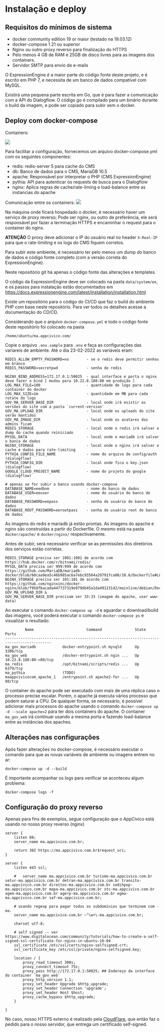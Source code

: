 # Instalação e deploy

## Requisitos do mínimos de sistema

- docker community edition 19 or maior (testado na 19.03.12)
- docker-compose 1.21 ou superior
- Nginx ou outro proxy reverso para finalização do HTTPS
- Pelo menos 4 GB de RAM e 25GB de disco livres para as imagens dos containers.
- Servidor SMTP para envio de e-mails

O ExpressionEngine é a maior parte do código fonte deste projeto, e é escrito em PHP 7, e necessita de um banco de dados compatível com MySQL.

Existirá uma pequena parte escrita em Go, que é para fazer a comunicação com a API do Dialogflow. O código go é compilado para um binário durante o build da imagem, e pode ser copiado para subir sem o docker.

## Deploy com docker-compose

Containers:

![](images/container_ma_gov.svg)

Para facilitar a configuração, fornecemos um arquivo docker-compose.yml com os seguintes componentes:

- redis: redis-server 5 para cache do CMS
- db: Banco de dados para o CMS, MariaDB 10.5
- apache: Responsável por interpretar o PHP (CMS ExpressionEngine)
- pythia: API para autenticar os requests de busca para o Dialogflow
- nginx: Aplica regras de cache/rate-liming e load-balance entre as instancias do apache

Comunicação entre os containers:
![](images/conexoes-entre-containers-v2.png?raw=true)

Na máquina onde ficará hospedado o docker, é necessário haver um serviço de proxy reverso; Pode ser nginx, ou outro de preferência, ele será responsável por fazer a terminação HTTPS e encaminhar o request para o container do nginx.

**ATENÇÂO** O proxy deve adicionar o IP do usuário real no header `X-Real-IP` para que o rate-limiting e os logs do CMS fiquem corretos.

Para subir este ambiente, é necessário ter pelo menos um dump do banco de dados e código fonte completo (com a versão correta do ExpressionEngine).

Neste repositório git há apenas o código fonte das alterações e templates.

O código da ExpressionEngine deve ser colocado na pasta `data/system/ee`, e os passos para instalação estão documentados em https://docs.expressionengine.com/latest/installation/installation.html

Existe um repositório para o código do CI/CD que faz o build do ambiente PHP com base neste repositório. Para ver todos os detalhes acesse a documentação do CD/CD.

Considerando que o arquivo `docker-compose.yml` e todo o código fonte deste repositório foi colocado na pasta

    /home/ubuntu/ma.appcivico.com/

Copie o arquivo `.env.sample` para `.env` e faça as configurações das variareis de ambiente. Até o dia 23-02-2022 as variáveis eram:

    REDIS_ALLOW_EMPTY_PASSWORD=no        - se o redis deve permitir senhas em branco
    REDIS_PASSWORD=secretpwd             - senha do redis
    
    NGINX_BIND_ADDRESS=172.17.0.1:50025  - qual interface e porta o nginx deve fazer o bind [ mudou para 10.22.8.188:80 em produção ]
    LOG_MAX_FILE=100                     - quantidade de logs para cada container do docker
    LOG_MAX_SIZE=1m                      - quantidade em MB para cada rotate do logs
    GOV_MA_SERVER_BASE_DIR               - local onde irá existir as versões do site com a pasta `current-version`
    GOV_MA_UPLOAD_DIR                    - local onde os uploads do site serão mantidos
    GOV_MA_IMAGE_DIR                     - local onde os avatares dos admins ficam
    REDIS_STORAGE                        - local onde o redis irá salvar o dump do cache quando reiniciado
    MYSQL_DATA                           - local onde o mariadb irá salvar o banco de dados
    NGINX_STORAGE                        - local onde o nginx irá salvar o cache e dados para rate-limiting
    PYTHIA_CONFIG_FILE_NAME              - nome do arquivo de config/auth (dialogflow)
    PYTHIA_CONFIG_DIR                    - local onde fica o key.json (dialogflow)
    GOOGLE_CLOUD_PROJECT_NAME            - nome do projeto do google (dialogflow)

    # apenas se for subir o banco usando docker-compose
    DATABASE_NAME=eedbnm                 - nome do banco de dados 
    DATABASE_USER=eeuser                 - nome do usuário do banco de dados
    DATABASE_PASSWORD=eepass             - senha do usuário do banco de dados
    DATABASE_ROOT_PASSWORD=eerootpass    - senha do usuário root do banco de dados
    
    

As imagens do redis e mariadb já estão prontas. As imagens do apache e nginx são construídas a partir do Dockerfile. O mesmo está na pasta `docker/apache/` e `docker/nginx/` respectivamente.

Antes de subir, será necessário verificar se as permissões dos diretórios dos serviços estão corretas.

    REDIS_STORAGE precisa ser 1001:1001 de acordo com https://hub.docker.com/r/bitnami/redis/
    MYSQL_DATA precisa ser 999:999 de acordo com https://github.com/MariaDB/mariadb-docker/blob/60caa9ea5c46b985ac6a7ebc93564a29791fca08/10.6/Dockerfile#L89
    NGINX_STORAGE precisa ser 101:101 de acordo com https://github.com/nginxinc/docker-nginx/blob/f958fbacada447737319e979db45a1da49123142/mainline/debian/Dockerfile#L14
    GOV_MA_UPLOAD_DIR &
    GOV_MA_SERVER_BASE_DIR precisam ser 33:33 (imagem do apache, user www-data)

Ao executar o comando `docker-compose up -d` e aguardar o download/build das imagens, você poderá executar o comando `docker-compose ps` e visualizar o resultado:

             Name                        Command               State            Ports
    -------------------------------------------------------------------------------------------
    ma_gov_mariadb            docker-entrypoint.sh mysqld      Up      3306/tcp
    ma_gov_web                /docker-entrypoint.sh ngin ...   Up      10.22.8.188:80->80/tcp
    ma_redis                  /opt/bitnami/scripts/redis ...   Up      6379/tcp
    ma_pythia                 (TODO)
    maappcivicocom_apache_1   /entrypoint.sh apache2-for ...   Up      80/tcp

O container do apache pode ser executado com mais de uma réplica caso o processo precise escalar. Porém, o apache já executa vários processo que podem saturar a CPU. De qualquer forma, se necessário, é possível adicionar mais processos do apache usando o comando `docker-compose up -d --scale apache=2` para ter dois containers do apache. O container `ma_gov_web` irá continuar usando a mesma porta e fazendo load-balance entre as instâncias dos apaches.

## Alterações nas configurações

Após fazer alterações no docker-compose, é necessário executar o comando para que as novas variáveis de ambiente ou imagens entrem no ar:

    docker-compose up -d --build

É importante acompanhar os logs para verificar se aconteceu algum problema:

    docker-compose logs -f

## Configuração do proxy reverso

Apenas para fins de exemplos, segue configuração que o AppCívico está usando no nosso proxy reverso (nginx)


    server {
        listen 80;
        server_name ma.appcivico.com.br;

        return 302 https://ma.appcivico.com.br$request_uri;
    }

    server {
        listen 443 ssl;

        #	server_name ma.appcivico.com.br turismo-ma.appcivico.com.br setur-ma.appcivico.com.br detran-ma.appcivico.com.br transito-ma.appcivico.com.br direitos-ma.appcivico.com.br sedihpop-ma.appcivico.com.br mapa-ma.appcivico.com.br stc-ma.appcivico.com.br agem-ma.appcivico.com.br agerp-ma.appcivico.com.br egma-ma.appcivico.com.br saf-ma.appcivico.com.br;

        # usando regexp para pegar todos os subdomínios que terminem com -ma.
        server_name ma.appcivico.com.br ~^\w+\-ma.appcivico.com.br;

        charset utf-8;

        # self signed -- ver https://www.digitalocean.com/community/tutorials/how-to-create-a-self-signed-ssl-certificate-for-nginx-in-ubuntu-16-04
        ssl_certificate /etc/ssl/certs/nginx-selfsigned.crt;
        ssl_certificate_key /etc/ssl/private/nginx-selfsigned.key;

        location / {
            proxy_read_timeout 300s;
            proxy_connect_timeout 75s;
            proxy_pass http://172.17.0.1:50025; ## Endereço da interface do container `ma_gov_web`
            proxy_http_version 1.1;
            proxy_set_header Upgrade $http_upgrade;
            proxy_set_header Connection 'upgrade';
            proxy_set_header Host $host;
            proxy_cache_bypass $http_upgrade;
        }

    }

No caso, nosso HTTPS externo é realizado pela [CloudFlare](https://cloudflare.com/), que então faz o pedido para o nosso servidor, que entrega um certificado self-signed.
